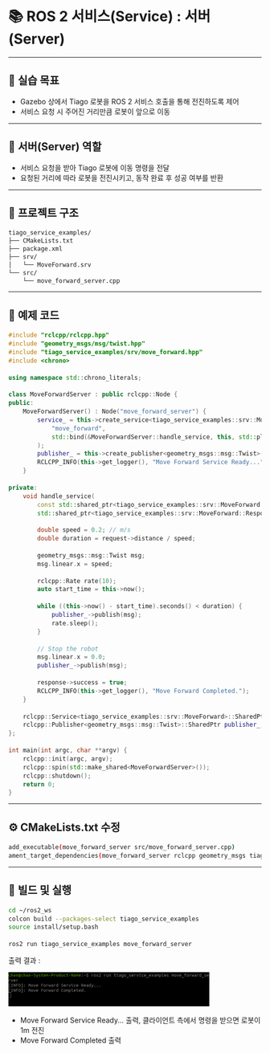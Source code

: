 
# 📚 ROS 2 서비스(Service) : 서버(Server) 


---


## 🧨 실습 목표

- Gazebo 상에서 Tiago 로봇을 ROS 2 서비스 호출을 통해 전진하도록 제어
- 서비스 요청 시 주어진 거리만큼 로봇이 앞으로 이동

---

## 🎀 서버(Server) 역할

- 서비스 요청을 받아 Tiago 로봇에 이동 명령을 전달
- 요청된 거리에 따라 로봇을 전진시키고, 동작 완료 후 성공 여부를 반환

---

## 📂 프로젝트 구조
```
tiago_service_examples/
├── CMakeLists.txt
├── package.xml
├── srv/
│   └── MoveForward.srv
└── src/
    └── move_forward_server.cpp
```

---


## 📄 예제 코드

```cpp
#include "rclcpp/rclcpp.hpp"
#include "geometry_msgs/msg/twist.hpp"
#include "tiago_service_examples/srv/move_forward.hpp"
#include <chrono>

using namespace std::chrono_literals;

class MoveForwardServer : public rclcpp::Node {
public:
    MoveForwardServer() : Node("move_forward_server") {
        service_ = this->create_service<tiago_service_examples::srv::MoveForward>(
            "move_forward",
            std::bind(&MoveForwardServer::handle_service, this, std::placeholders::_1, std::placeholders::_2)
        );
        publisher_ = this->create_publisher<geometry_msgs::msg::Twist>("/cmd_vel", 10);
        RCLCPP_INFO(this->get_logger(), "Move Forward Service Ready...");
    }

private:
    void handle_service(
        const std::shared_ptr<tiago_service_examples::srv::MoveForward::Request> request,
        std::shared_ptr<tiago_service_examples::srv::MoveForward::Response> response) {

        double speed = 0.2; // m/s
        double duration = request->distance / speed;

        geometry_msgs::msg::Twist msg;
        msg.linear.x = speed;

        rclcpp::Rate rate(10);
        auto start_time = this->now();

        while ((this->now() - start_time).seconds() < duration) {
            publisher_->publish(msg);
            rate.sleep();
        }

        // Stop the robot
        msg.linear.x = 0.0;
        publisher_->publish(msg);

        response->success = true;
        RCLCPP_INFO(this->get_logger(), "Move Forward Completed.");
    }

    rclcpp::Service<tiago_service_examples::srv::MoveForward>::SharedPtr service_;
    rclcpp::Publisher<geometry_msgs::msg::Twist>::SharedPtr publisher_;
};

int main(int argc, char **argv) {
    rclcpp::init(argc, argv);
    rclcpp::spin(std::make_shared<MoveForwardServer>());
    rclcpp::shutdown();
    return 0;
}
```
---

## ⚙️ CMakeLists.txt 수정

```bash
add_executable(move_forward_server src/move_forward_server.cpp)
ament_target_dependencies(move_forward_server rclcpp geometry_msgs tiago_service_examples)
```
---

## 🚀 빌드 및 실행 

```bash
cd ~/ros2_ws
colcon build --packages-select tiago_service_examples
source install/setup.bash

ros2 run tiago_service_examples move_forward_server
```

출력 결과 :

<img src="서비스 서버.png" alt="서비스 서버" width="400"/>

- Move Forward Service Ready... 출력, 클라이언트 측에서 명령을 받으면  로봇이 1m 전진
- Move Forward Completed 출력
